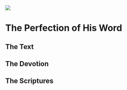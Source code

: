 <img class="intro-right" src="/images/book-ccss-3.jpg">

# The Perfection of His Word

## The Text

## The Devotion

## The Scriptures
